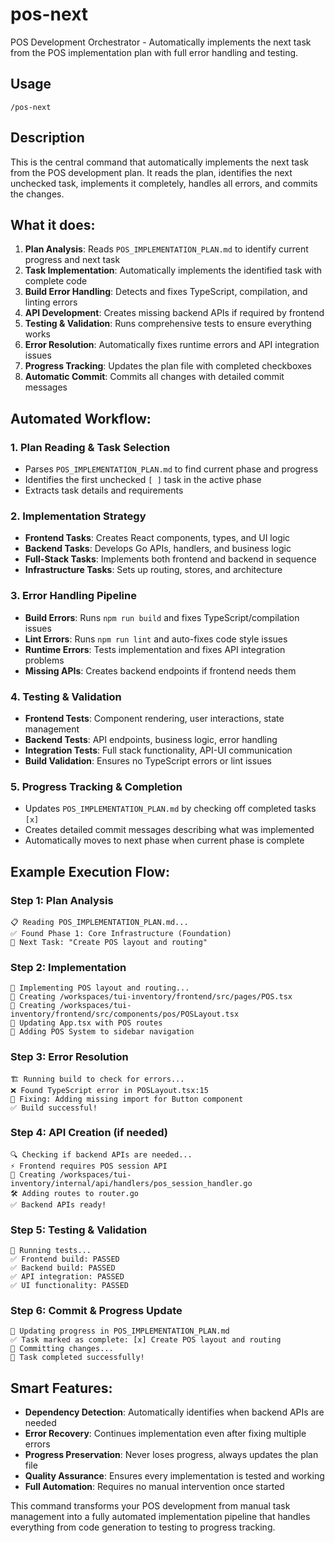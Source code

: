 # pos-next

POS Development Orchestrator - Automatically implements the next task from the POS implementation plan with full error handling and testing.

## Usage
```
/pos-next
```

## Description
This is the central command that automatically implements the next task from the POS development plan. It reads the plan, identifies the next unchecked task, implements it completely, handles all errors, and commits the changes.

## What it does:
1. **Plan Analysis**: Reads `POS_IMPLEMENTATION_PLAN.md` to identify current progress and next task
2. **Task Implementation**: Automatically implements the identified task with complete code
3. **Build Error Handling**: Detects and fixes TypeScript, compilation, and linting errors
4. **API Development**: Creates missing backend APIs if required by frontend
5. **Testing & Validation**: Runs comprehensive tests to ensure everything works
6. **Error Resolution**: Automatically fixes runtime errors and API integration issues
7. **Progress Tracking**: Updates the plan file with completed checkboxes
8. **Automatic Commit**: Commits all changes with detailed commit messages

## Automated Workflow:

### 1. Plan Reading & Task Selection
- Parses `POS_IMPLEMENTATION_PLAN.md` to find current phase and progress
- Identifies the first unchecked `[ ]` task in the active phase
- Extracts task details and requirements

### 2. Implementation Strategy
- **Frontend Tasks**: Creates React components, types, and UI logic
- **Backend Tasks**: Develops Go APIs, handlers, and business logic
- **Full-Stack Tasks**: Implements both frontend and backend in sequence
- **Infrastructure Tasks**: Sets up routing, stores, and architecture

### 3. Error Handling Pipeline
- **Build Errors**: Runs `npm run build` and fixes TypeScript/compilation issues
- **Lint Errors**: Runs `npm run lint` and auto-fixes code style issues
- **Runtime Errors**: Tests implementation and fixes API integration problems
- **Missing APIs**: Creates backend endpoints if frontend needs them

### 4. Testing & Validation
- **Frontend Tests**: Component rendering, user interactions, state management
- **Backend Tests**: API endpoints, business logic, error handling
- **Integration Tests**: Full stack functionality, API-UI communication
- **Build Validation**: Ensures no TypeScript errors or lint issues

### 5. Progress Tracking & Completion
- Updates `POS_IMPLEMENTATION_PLAN.md` by checking off completed tasks `[x]`
- Creates detailed commit messages describing what was implemented
- Automatically moves to next phase when current phase is complete

## Example Execution Flow:

### Step 1: Plan Analysis
```
📋 Reading POS_IMPLEMENTATION_PLAN.md...
✅ Found Phase 1: Core Infrastructure (Foundation)
🎯 Next Task: "Create POS layout and routing"
```

### Step 2: Implementation
```
🚀 Implementing POS layout and routing...
📁 Creating /workspaces/tui-inventory/frontend/src/pages/POS.tsx
📁 Creating /workspaces/tui-inventory/frontend/src/components/pos/POSLayout.tsx
🔧 Updating App.tsx with POS routes
📝 Adding POS System to sidebar navigation
```

### Step 3: Error Resolution
```
🏗️ Running build to check for errors...
❌ Found TypeScript error in POSLayout.tsx:15
🔧 Fixing: Adding missing import for Button component
✅ Build successful!
```

### Step 4: API Creation (if needed)
```
🔍 Checking if backend APIs are needed...
⚡ Frontend requires POS session API
📡 Creating /workspaces/tui-inventory/internal/api/handlers/pos_session_handler.go
🛠️ Adding routes to router.go
✅ Backend APIs ready!
```

### Step 5: Testing & Validation
```
🧪 Running tests...
✅ Frontend build: PASSED
✅ Backend build: PASSED
✅ API integration: PASSED
✅ UI functionality: PASSED
```

### Step 6: Commit & Progress Update
```
📝 Updating progress in POS_IMPLEMENTATION_PLAN.md
✅ Task marked as complete: [x] Create POS layout and routing
💾 Committing changes...
🎉 Task completed successfully!
```

## Smart Features:

- **Dependency Detection**: Automatically identifies when backend APIs are needed
- **Error Recovery**: Continues implementation even after fixing multiple errors
- **Progress Preservation**: Never loses progress, always updates the plan file
- **Quality Assurance**: Ensures every implementation is tested and working
- **Full Automation**: Requires no manual intervention once started

This command transforms your POS development from manual task management into a fully automated implementation pipeline that handles everything from code generation to testing to progress tracking.
